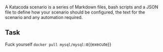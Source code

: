 A Katacoda scenario is a series of Markdown files, bash scripts and a JSON file to define how your scenario should be configured, the text for the scenario and any automation required.

## Task

Fuck yourself
`docker pull mysql/mysql:8`{{execute}}
